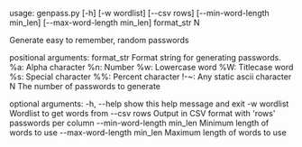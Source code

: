 usage: genpass.py [-h] [-w wordlist] [--csv rows] [--min-word-length min_len]
                  [--max-word-length min_len]
                  format_str N

Generate easy to remember, random passwords

positional arguments:
  format_str            Format string for generating passwords.
                        %a: Alpha character
                        %n: Number
                        %w: Lowercase word
                        %W: Titlecase word
                        %s: Special character
                        %%: Percent character
                        !-~: Any static ascii character
  N                     The number of passwords to generate

optional arguments:
  -h, --help            show this help message and exit
  -w wordlist           Wordlist to get words from
  --csv rows            Output in CSV format with 'rows' passwords per column
  --min-word-length min_len
                        Minimum length of words to use
  --max-word-length min_len
                        Maximum length of words to use
